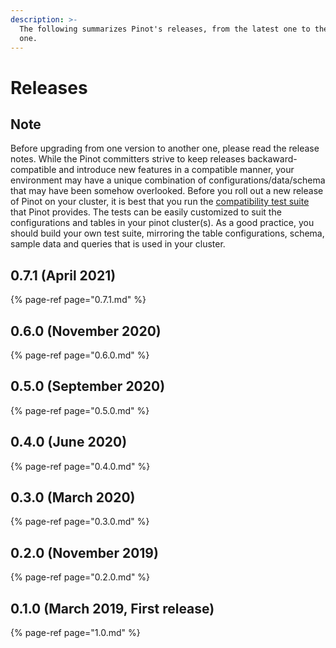 ```yaml
---
description: >-
  The following summarizes Pinot's releases, from the latest one to the earliest
  one.
---
```


# Releases

## Note

Before upgrading from one version to another one, please read the release notes. While the Pinot committers strive to keep releases backaward-compatible and introduce new features in a compatible manner, your environment may have a unique combination of configurations/data/schema that may have been somehow overlooked. Before you roll out a new release of Pinot on your cluster, it is best that you run the [compatibility test suite](../../operators/operating-pinot/upgrading-pinot-cluster.md) that Pinot provides. The tests can be easily customized to suit the configurations and tables in your pinot cluster\(s\). As a good practice, you should build your own test suite, mirroring the table configurations, schema, sample data and queries that is used in your cluster.

## 0.7.1 \(April 2021\)

{% page-ref page="0.7.1.md" %}

## 0.6.0 \(November 2020\)

{% page-ref page="0.6.0.md" %}

## 0.5.0 \(September 2020\)

{% page-ref page="0.5.0.md" %}

## 0.4.0 \(June 2020\)

{% page-ref page="0.4.0.md" %}

## 0.3.0 \(March 2020\)

{% page-ref page="0.3.0.md" %}

## 0.2.0 \(November 2019\)

{% page-ref page="0.2.0.md" %}

## 0.1.0 \(March 2019, First release\)

{% page-ref page="1.0.md" %}

